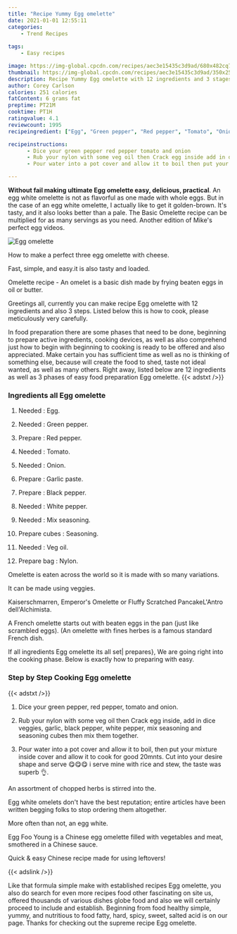 ```yaml
---
title: "Recipe Yummy Egg omelette"
date: 2021-01-01 12:55:11
categories:
    - Trend Recipes
    
tags:
    - Easy recipes

image: https://img-global.cpcdn.com/recipes/aec3e15435c3d9ad/680x482cq70/egg-omelette-recipe-main-photo.jpg
thumbnail: https://img-global.cpcdn.com/recipes/aec3e15435c3d9ad/350x250cq70/egg-omelette-recipe-main-photo.jpg
description: Recipe Yummy Egg omelette with 12 ingredients and 3 stages of easy cooking.
author: Corey Carlson
calories: 251 calories
fatContent: 6 grams fat
preptime: PT21M
cooktime: PT1H
ratingvalue: 4.1
reviewcount: 1995
recipeingredient: ["Egg", "Green pepper", "Red pepper", "Tomato", "Onion", "Garlic paste", "Black pepper", "White pepper", "Mix seasoning", "cubesSeasoning", "Veg oil", "bagNylon"]

recipeinstructions: 
      - Dice your green pepper red pepper tomato and onion 
      - Rub your nylon with some veg oil then Crack egg inside add in dice veggies garlic black pepper white pepper mix seasoning and seasoning cubes then mix them together 
      - Pour water into a pot cover and allow it to boil then put your mixture inside cover and allow it to cook for good 20mnts Cut into your desire shape and serve  i serve mine with rice and stew the taste was superb 

---
```




**Without fail making ultimate Egg omelette easy, delicious, practical**. An egg white omelette is not as flavorful as one made with whole eggs. But in the case of an egg white omelette, I actually like to get it golden-brown. It&#39;s tasty, and it also looks better than a pale. The Basic Omelette recipe can be multiplied for as many servings as you need. Another edition of Mike&#39;s perfect egg videos.


![Egg omelette](https://img-global.cpcdn.com/recipes/aec3e15435c3d9ad/680x482cq70/egg-omelette-recipe-main-photo.jpg "Egg omelette")



How to make a perfect three egg omelette with cheese.

Fast, simple, and easy.it is also tasty and loaded.

Omelette recipe - An omelet is a basic dish made by frying beaten eggs in oil or butter.


Greetings all, currently you can make recipe Egg omelette with 12 ingredients and also 3 steps. Listed below this is how to cook, please meticulously very carefully.

In food preparation there are some phases that need to be done, beginning to prepare active ingredients, cooking devices, as well as also comprehend just how to begin with beginning to cooking is ready to be offered and also appreciated. Make certain you has sufficient time as well as no is thinking of something else, because will create the food to shed, taste not ideal wanted, as well as many others. Right away, listed below are 12 ingredients as well as 3 phases of easy food preparation Egg omelette.
{{< adstxt />}}

### Ingredients all Egg omelette


1. Needed  : Egg.

1. Needed  : Green pepper.

1. Prepare  : Red pepper.

1. Needed  : Tomato.

1. Needed  : Onion.

1. Prepare  : Garlic paste.

1. Prepare  : Black pepper.

1. Needed  : White pepper.

1. Needed  : Mix seasoning.

1. Prepare cubes : Seasoning.

1. Needed  : Veg oil.

1. Prepare bag : Nylon.


Omelette is eaten across the world so it is made with so many variations.

It can be made using veggies.

Kaiserschmarren, Emperor&#39;s Omelette or Fluffy Scratched PancakeL&#39;Antro dell&#39;Alchimista.

A French omelette starts out with beaten eggs in the pan (just like scrambled eggs). (An omelette with fines herbes is a famous standard French dish.


If all ingredients Egg omelette its all set| prepares}, We are going right into the cooking phase. Below is exactly how to preparing with easy.

### Step by Step Cooking Egg omelette

{{< adstxt />}}


1. Dice your green pepper, red pepper, tomato and onion.



1. Rub your nylon with some veg oil then Crack egg inside, add in dice veggies, garlic, black pepper, white pepper, mix seasoning and seasoning cubes then mix them together.



1. Pour water into a pot cover and allow it to boil, then put your mixture inside cover and allow it to cook for good 20mnts. Cut into your desire shape and serve 😋😋😋 i serve mine with rice and stew, the taste was superb 👌.




An assortment of chopped herbs is stirred into the.

Egg white omelets don&#39;t have the best reputation; entire articles have been written begging folks to stop ordering them altogether.

More often than not, an egg white.

Egg Foo Young is a Chinese egg omelette filled with vegetables and meat, smothered in a Chinese sauce.

Quick &amp; easy Chinese recipe made for using leftovers!


{{< adslink />}}

Like that formula simple make with established recipes Egg omelette, you also do search for even more recipes food other fascinating on site us, offered thousands of various dishes globe food and also we will certainly proceed to include and establish. Beginning from food healthy simple, yummy, and nutritious to food fatty, hard, spicy, sweet, salted acid is on our page. Thanks for checking out the supreme recipe Egg omelette.
